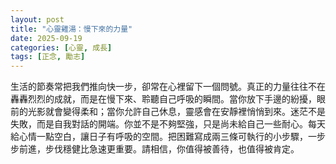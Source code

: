 ```yaml
---
layout: post
title: "心靈雞湯：慢下來的力量"
date: 2025-09-19
categories: [心靈, 成長]
tags: [正念, 勵志]
---
```


生活的節奏常把我們推向快一步，卻常在心裡留下一個問號。真正的力量往往不在轟轟烈烈的成就，而是在慢下來、聆聽自己呼吸的瞬間。當你放下手邊的紛擾，眼前的光影就會變得柔和；當你允許自己休息，靈感會在安靜裡悄悄到來。迷茫不是失敗，而是自我對話的開端。你並不是不夠堅強，只是尚未給自己一些耐心。每天給心情一點空白，讓日子有呼吸的空間。把困難寫成兩三條可執行的小步驟，一步步前進，步伐穩健比急速更重要。請相信，你值得被善待，也值得被肯定。